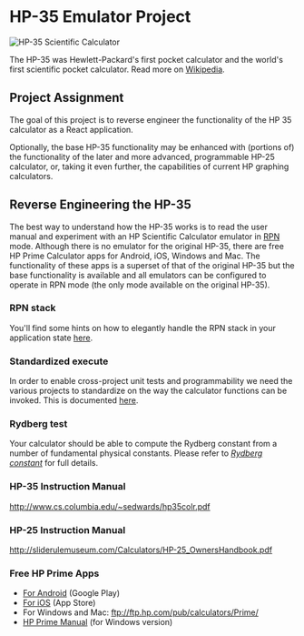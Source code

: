 # HP-35 Emulator Project

![HP-35 Scientific Calculator](http://hpmemoryproject.org/pict/wall_b/hp35.jpg)

The HP-35 was Hewlett-Packard's first pocket calculator and the world's first scientific pocket calculator. Read more on [Wikipedia](https://en.wikipedia.org/wiki/HP-35).

## Project Assignment

The goal of this project is to reverse engineer the functionality of the HP 35 calculator as a React application.

Optionally, the base HP-35 functionality may be enhanced with (portions of) the functionality of the later and more advanced, programmable HP-25 calculator, or, taking it even further, the capabilities of current HP graphing calculators.

## Reverse Engineering the HP-35

The best way to understand how the HP-35 works is to read the user manual and experiment with an HP Scientific Calculator emulator in [RPN](https://en.wikipedia.org/wiki/Reverse_Polish_notation) mode. Although there is no emulator for the original HP-35, there are free HP Prime Calculator apps for Android, iOS, Windows and Mac. The functionality of these apps is a superset of that of the original HP-35 but the base functionality is available and all emulators can be configured to operate in RPN mode (the only mode available on the original HP-35).

### RPN stack

You'll find some hints on how to elegantly handle the RPN stack in your application state [here](https://github.com/remarcmij/calculator-project-class8/blob/master/RPN%20stack.md).

### Standardized execute

In order to enable cross-project unit tests and programmability we need the various projects to standardize on the way the calculator functions can be invoked.
This is documented [here](https://github.com/remarcmij/calculator-project-class8/blob/master/Standarized%20execute.md).

### Rydberg test

Your calculator should be able to compute the Rydberg constant from a number of fundamental physical constants. Please refer to [_Rydberg constant_](https://github.com/remarcmij/calculator-project-class8/blob/master/Rydberg%20constant.md) for full details.

### HP-35 Instruction Manual

http://www.cs.columbia.edu/~sedwards/hp35colr.pdf

### HP-25 Instruction Manual

http://sliderulemuseum.com/Calculators/HP-25_OwnersHandbook.pdf

### Free HP Prime Apps

- [For Android](https://play.google.com/store/apps/details?id=com.hp.primecalculator.free) (Google Play)
- [For iOS](https://itunes.apple.com/us/app/hp-prime-free/id1208226883?mt=8) (App Store)
- For Windows and Mac: ftp://ftp.hp.com/pub/calculators/Prime/
- [HP Prime Manual](http://h10032.www1.hp.com/ctg/Manual/c04773072) (for Windows version)
